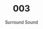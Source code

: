 ---
assets: "/assets/003"
title: "003"
subtitle: "Surround Sound"
datetime: "Sat Sept 09 2017 8PM"
price: "$20"
location: 
  name: "Future Space"
  url: "https://www.eventbrite.com/e/mixed-signals-003-surround-sound-tickets-37259954527"
  notes: "Address will be sent out by email the day of the event"
description: >
  Surround sound. A listener at the center of a field of sound is surrounded, as if they are the target of a musical ambush. Oscillations as military divisions, phalanxes vibrating at hyper-real frequencies. We are surrounded, and the sound closes us in on all sides. There is no path outward not blocked by music, by sensation; everywhere we turn antagonistic melodies set upon us and thwart our progress. We say we are surrounded, from the sound there is no escape.
  On September 9th, join us at Dave and Gabe’s at 8pm. They have generously offered to share their 40 channel surround system with us, and we’ve reached out to an extremely talented group of musicians to arrange music for this unique setup. Tickets are available in advance below. We look forward to seeing you there.


links:
  - name: "fbook"
    url: "https://www.facebook.com/events/124021031576466"
  - name: "RSVP"
    url: "https://www.eventbrite.com/e/mixed-signals-003-surround-sound-tickets-37259954527"

performances:
  - name: "Dave & Gabe"
    url: "http://www.daveandgabe.care/"
    performers:
      - name: "Dave Rife"
      - name: "Gabe Liberti"
    image: "/images/daveandgabe.jpg"
    description: >
      Dave & Gabe is an interactive installation studio that unites sound, light, and tactility into immersive experiences. Our gracious hosts for the night, Dave & Gabe will be performing a piece to demonstrate the capabilities of their incredible new 40 channel system. Along with aiding in putting together tonight’s event, they have worked with the artists to adapt the performances to this unique system. They are excited to continue to make their spatial audio system available to more artists and audiences in the future. 

  - name: "Oppositional Surge"
    performers:
      - name: "Margaret Schedel"
        url: "http://www.schedel.net"
    image: "/images/oppositional.jpg"
    description: >
      An opposition surge occurs when a rough surface or particulate cloud becomes brighter when illuminated from behind the observer. In astronomy this can be seen as a abrupt and noticeable increase in the  intensity of a celestial body as its phase angle of observation approaches zero. Oppositional Surge  is a work which explores sudden changes in intensity using a constrained number of elements.

  - name: "Melody and Daniel"
    performers:
      - name: "Melody Loveless"
        url: "http://melody-loveless.squarespace.com/"
      - name: Daniel Steffey
        url: "http://www.noisefromtheunderground.com/"
    image: "/images/melody.jpg"
    description: >
      Melody Loveless is a Brooklyn based composer, media artist, and performer. Their work ranges from pieces for electronic and acoustic instruments, multisensory performance, and interactive sound installations that highlight the corporeality of their audience.
      Daniel Steffey’s music focuses on the boundaries of musical systems, both electronic and acoustic, that are on the verge of collapse. The power in the brittleness of these boundaries, often dictates more than the composer or performers can control, which is very welcomed.

  - name: "Creak"
    performers:
      - name: "Jenn Grossman"
        url: "https://www.jenngrossman.net"
    image: "/images/creak.jpg"
    description: >
      "Creak" uses industrial recordings, mechanical drones and rhythms to create a dark, layered cinematic ambience, capturing a surreal and internal mood of place, a blur between displaced reality and imposed reality, a subconscious sound space for psycho-spatial rumination and (dis)orientation. [the spatial composition is softly determinant, based off the notion of circumstantial infiltration, a type of ventilation system describing the uncontrolled flow of air from outdoors to indoors through leaks (unplanned openings)]

  - name: "Ultraspatial Field"
    performers:
      - name: "Kamron Saniee"
        url: "http://superstitial.is"
    image: "/images/ultraspatial.jpg"
    description:  >
      Kamron Saniee is an electronic musician and composer based in NYC. Inspired by musical cultures ranging from Persian classical to avant-garde electronic movements, his music been noted for its forward energy, textural sound palette and rhythmic intensity. Having previously trained as a classical violinist, Saniee's approach is dynamic and improvisational, resulting in visceral and enlivening live sets. He was one of 8 US producers selected for the 2016 edition of the Red Bull Music Academy and has performed his electronic works in New York, Montréal, Berlin, Budapest and Tokyo. Since 2015, he has explored a parallel project in spatial sound composition, producing numerous live performances and installations for multichannel formats in a style which he terms "ultra-spatial", where a combination of programmatic synthesis and haptic control allows the creation and expressive modulation of intrinsically spatial sonic forms. Allowing for trajectories themselves to become sources through spatial synthesis, his approach contrasts with spatialization paradigms in which sources follow localized trajectories in space, thus transcending the experiential correlation between localization and source.

background: >
  <script type="text/javascript" src="https://cdnjs.cloudflare.com/ajax/libs/paper.js/0.11.4/paper-full.min.js"></script>
  <style type="text/css">
    #canvas {
      position: fixed;
      z-index: -100;
    }
    #canvas[resize] {
      width: 100%;
      height: 100%;
    }
  </style>
  <script type="text/paperscript" canvas="canvas">
  var bg = new Path.Rectangle({
    point: [-1, -1],
    size: [view.size.width + 2, view.size.height + 2],
    strokeColor: 'black',
    selected: true
  });
  bg.sendToBack();
  bg.fillColor = '#000';

  var spkPath = new Path();

  spkPath.add(new Point(-50,0));
  spkPath.add(new Point(50, 0));
  spkPath.add(new Point(150, 250));
  spkPath.add(new Point(-150, 250));

  spkPath.closed = true;

  spkPath.style = {
    fillColor: {
      gradient: {
        stops: ['pink', 'white']
      },
      origin: [0,0],
      destination: [0, 500]
    },
    shadowColor: 'pink', //gradient wasn't performant enough ;_; we can try and add it back later
    shadowBlur: 60
  }

  var spk = new SymbolDefinition(spkPath, true);

  var sndMask = new Path();

  sndMask.add(new Point(-50,0));
  sndMask.add(new Point(50, 0));
  sndMask.add(new Point(300, 500));
  sndMask.add(new Point(-300, 500));
  sndMask.closed = true;

  var sndGroup = new Group(sndMask);
  sndGroup.clipped = true;
  var waves = [];
  for(var i = 0; i < 10; i ++){
    waves[i] = new Path.Circle(new Point(0,0), i * 15);
    waves[i].strokeColor = 'white';
    waves[i].strokeWidth = 2;
  }

  sndGroup.addChildren(waves);

  var sndWave = new SymbolDefinition(sndGroup);


  var SoundWaves = function(){
    // this.group = sndWave.place(new Point(0, 0));
    this.mask = new Path();
    this.group = new Group(this.mask);
    this.group.clipped = true;
    this.waves = [];

    this.animationSpeed = Math.random() * 0.4 + 1.8;
    this.initialOffset = Math.random() * 400;
  }

  SoundWaves.prototype.init = function(){
    this.mask.add(new Point(-50,0));
    this.mask.add(new Point(50, 0));
    this.mask.add(new Point(300, 500));
    this.mask.add(new Point(-300, 500));
    this.mask.closed = true;

    for(var i = 0; i < 10; i ++){
      this.waves[i] = new Path.Circle(new Point(0,0), i * 15 + this.initialOffset);
      // var hyp = i * 15 + this.initialOffset;
      // var end = new Point(hyp * Math.cos(45 * (Math.PI/180)), hyp * Math.sin(45 * (Math.PI/180)));
      // var middle = new Point(0, -hyp);
      // var start = new Point(-hyp * Math.cos(45 * (Math.PI/180)), hyp * Math.sin(45 * (Math.PI/180)));
      // this.waves[i] = new Path.Arc(start, middle, end);
      // this.waves[i].rotate(180);
      this.waves[i].strokeColor = 'white';
      this.waves[i].strokeWidth = 2;
    }
    this.group.addChildren(this.waves);
  }
    
  SoundWaves.prototype.translate = function(vec){
    this.group.translate(vec);
  }

  SoundWaves.prototype.rotate = function(angle, point){
    this.group.rotate(angle, point)
  }

  SoundWaves.prototype.scale = function(scale){
    this.group.scale(scale, new Point(0, 0));
  }

  SoundWaves.prototype.animate = function(){
    for(var i = 0, iMax = this.waves.length; i < iMax; i ++){
      // this.waves[i].scale(1.1);
      this.waves[i].bounds.x -= this.animationSpeed;
      this.waves[i].bounds.y -= this.animationSpeed;
      this.waves[i].bounds.width += this.animationSpeed * 2;
      this.waves[i].bounds.height += this.animationSpeed * 2;
      if(this.waves[i].bounds.width > 1000){
        this.waves[i].scale(0.000001);
      }
    }
  }

  var Speaker = function(){
    this.path = spk.place(new Point(0, 0));
    this.soundWaves = new SoundWaves();
  }

  Speaker.prototype.init = function(){
    this.soundWaves.init();


  }

  Speaker.prototype.translate = function(vec){
    this.path.translate(vec);
    this.soundWaves.translate(vec);
  }

  Speaker.prototype.rotate = function(angle){
    this.path.rotate(angle, new Point(0, 0));
    this.soundWaves.rotate(angle, new Point(0, 0));
  }

  Speaker.prototype.scale = function(scale){
    this.path.scale(scale, new Point(0, 0));
    this.soundWaves.scale(scale)
  }

  Speaker.prototype.animate = function(){
    this.soundWaves.animate();
  }

  var magicNum = 288000/((window.innerWidth > window.innerHeight) ? window.innerWidth : window.innerHeight)

  var Rectangle = function(x, y, width, height){
    if(height > magicNum && width > magicNum){
      if(Math.random() > 0.5){
        //50/50
        if(Math.random() > 0.5){
          //split vertical first
          verticalFifty(x, y, width, height);
        } else {
          //split horizontal first
          horizontalFifty(x, y, width, height);
        }
      } else {
        //66/33
        if(Math.random() > 0.5){
          //split vertical first
          verticalThird(x, y, width, height);
        } else {
          //split horizontal first
          horizontalThird(x, y, width, height);
        }
      }
    } else if(height > width && height/width > 3){
      horizontalThird(x, y, width, height);
    } else if(width > height && height/width < .4){
      verticalThird(x, y, width, height);
    } else {
      this.draw = true;

      //debug mode
      // var path = new Path.Rectangle(new Point(x, y), new Point(x + width, y + height));
      // path.strokeColor = '#'+Math.floor(Math.random()*16777215).toString(16); //https://www.paulirish.com/2009/random-hex-color-code-snippets/
      // var circ = new Path.Circle(x + width/2, y + height/2, 2);
      // circ.fillColor = "black";

      placeSpeaker(x, y, width, height);
    }
  }

  function verticalFifty(x, y, width, height){
    new Rectangle(x, y, width/2, height);
    new Rectangle(x + width/2, y, width/2, height);
  }

  function horizontalFifty(x, y, width, height){
    new Rectangle(x, y, width, height/2);
    new Rectangle(x, y + height/2, width, height/2);
  }

  function verticalThird(x, y, width, height){
    var offset = Math.floor(Math.random() + 1.5);
    new Rectangle(x, y, offset * width/3, height);
    new Rectangle(x + offset * width/3, y, (3-offset) * width/3, height);
  }

  function horizontalThird(x, y, width, height){
    var offset = Math.floor(Math.random() + 1.5);
    new Rectangle(x, y, width, offset * height/3);
    new Rectangle(x, y + offset * height/3, width, (3-offset) * height/3);
  }

  function drawArrow(x, y, angle, magnitude){
    var origin = new Point(x, y);
    var path = new Path.Line(origin, new Point(x + magnitude, y));
    path.add(new Point(x + magnitude * 0.7, y - magnitude * 0.08));
    path.add(new Point(x + magnitude * 0.7, y + magnitude * 0.08));
    path.add(new Point(x + magnitude, y));
    path.closed;

    path.fillColor = path.strokeColor = "black";

    path.rotate(angle, origin);
  }


  var speakers = [];

  function placeSpeaker(x, y, width, height){
    if(width > height){
      var angle = Math.random() > 0.5 ? 0 : 180;
      if(angle == 180){
        x = x + width;
      }
      var scale = height * 0.005;
      // drawArrow(x, y + height/2, angle, scale)

      var sp = new Speaker();
      sp.init();
      sp.scale(scale);
      sp.rotate(angle - 90);
      sp.translate(new Point(x, y + height/2));
      speakers.push(sp);
    } else {
      var angle = Math.random() > 0.5 ? 90 : 270;
      if(angle == 270){
        y = y + height;
      }
      var scale = width * 0.005;
      // drawArrow(x + width/2, y, angle, scale);

      var sp = new Speaker();
      sp.init();
      sp.scale(scale);
      sp.rotate(angle - 90);
      sp.translate(new Point(x + width/2, y));
      speakers.push(sp);
    }
  }

  view.onResize = function(){
    sp = [];
    project.clear() 
    magicNum = 400000/((window.innerWidth > window.innerHeight) ? window.innerWidth : window.innerHeight)
    new Rectangle(0, 0, window.innerWidth, window.innerHeight);
    var bg = new Path.Rectangle({
        point: [-1, -1],
        size: [view.size.width + 2, view.size.height + 2],
        strokeColor: 'black',
        selected: true
    });
    bg.sendToBack();
    bg.fillColor = '#000';
  }

  // var spk = new Speaker();
  // spk.init();
  // spk.translate([500, 200])
  // speakers.push(spk)

  var animationSpeed = 5;
  view.onFrame = function(event) {
    for(var i = 0, iMax = speakers.length; i < iMax; i ++){
      speakers[i].animate();
    }
  }
  </script>
  <canvas style="width:100%; height:100%" id="canvas" resize stats hidpi="off"></canvas>
---